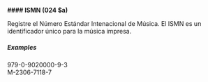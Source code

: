 **#### ISMN (024 $a)**

Registre el Número Estándar Intenacional de Música. El ISMN es un identificador único para la música impresa.

##### Examples  
979-0-9020000-9-3  
M-2306-7118-7
